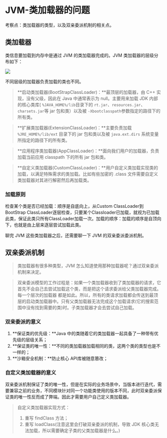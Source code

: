 # JVM-类加载器的问题

考察点：类加载器的类型，以及双亲委派机制的相关点。

## 类加载器

类信息要加载到内存中是通过 JVM 的类加载器完成的。JVM 类加载器的层级分布如下：

![](/Users/azh/Dev_AZH/Java_St/JUC/jvm/src/main/resources/photo/3.类加载器双亲委派模型.png)

不同层级的加载器负责加载的类也不同。

> **启动类加载器(BootStrapClassLoader)：**最顶层的加载器，由 C++ 实现，没有父级，因此在 Java 中通常表示为 null。主要用来加载 JDK 内部的核心类库( `%JAVA_HOME%/lib`目录下的 `rt.jar`、`resources.jar`、`charsets.jar`等 jar 包和类）以及被 `-Xbootclasspath`参数指定的路径下的所有类。

> **扩展类加载器(ExtensionClassLoader)：**主要负责加载 `%JRE_HOME%/lib/ext` 目录下的 jar 包和类以及被 `java.ext.dirs` 系统变量所指定的路径下的所有类。

> **应用程序类加载器(AppClassLoader)：**面向我们用户的加载器，负责加载当前应用 classpath 下的所有 jar 包和类。

> **自定义类加载器(CustomClassLoader)：**用户自定义类加载实现类的加载，以满足特殊需求的类加载。比如有些加密的 .class 文件需要自定义类加载器对其进行解密然后再加载类。

### 加载原则

检查某个类是否已经加载：顺序是自底向上，从Custom ClassLoader到BootStrap ClassLoader逐层检查，只要某个Classloader已加载，就视为已加载此类，保证此类只所有ClassLoader加载一次。加载的顺序：加载的顺序是自顶向下，也就是由上层来逐层尝试加载此类。

聊完 JVM 这些类加载器之后，还需要聊一下 JVM 的双亲委派委派机制。

## 双亲委派机制

> 类加载器有很多种类型，JVM 怎么知道使用那种加载器呢？通过双亲委派机制来决定。

> 双亲委派模型的工作过程是：如果一个类加载器收到了类加载器的请求，它首先不会自己去尝试加载这个类，而是把这个请求委派给父类加载器完成。每一个层次的加载器 都是如此。所以，所有的类请求加载都会传送到最顶层的启动类加载器中。只有父类加载器无法完成这个加载请求(它的搜索范围中没有找到需要的类)时。子类加载器才会去尝试自己加载。

### 双亲委派的意义

1. **保证类的优先级：**Java 中的类随着它的类加载器一起具备了一种带有优先级的层级关系；
2. **保证类的唯一性：**不同的类加载器加载相同的类，这两个类的类型也是不一样的；
3. **沙箱安全机制：**防止核心 API库被随意篡改；

### 自定义类加载器的意义

双亲委派机制保证了类的唯一性，但是在实际的业务场景中，当版本进行迭代，需要兼容之前的业务，不同模块针对同一个功能类使用的版本不同，此时双亲委派保证类的唯一性反而成了弊端。因此才需要用户自己定义类加载器。

> 自定义类加载器实现方式：
>
> 1. 重写 findClass 方法；
> 2. 重写 loadClass(注意这里会打破双亲委派的机制，导致 JDK 核心类无法加载，所以需要确定子类的父类加载器是什么。)

